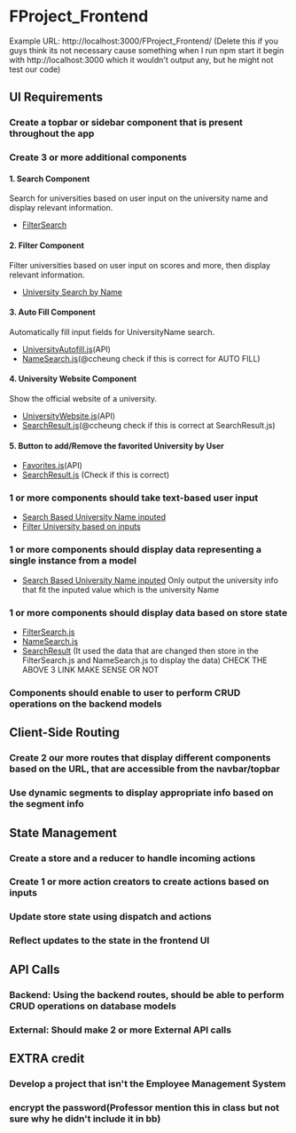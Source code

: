 # FProject_Frontend
Example URL: http://localhost:3000/FProject_Frontend/ (Delete this if you guys think its not necessary cause something when I run npm start it begin with http://localhost:3000 which it wouldn't output any, but he might not test our code)

## UI Requirements
### Create a topbar or sidebar component that is present throughout the app




### Create 3 or more additional components
#### 1. Search Component
Search for universities based on user input on the university name and display relevant information.
- [FilterSearch](https://github.com/Shion1314/FProject_Frontend/blame/e96e14519755c08f1fe405376358fd640843435b/src/components/NameSearch.js#L49-L83)

#### 2. Filter Component
Filter universities based on user input on scores and more, then display relevant information.
- [University Search by Name](https://github.com/Shion1314/FProject_Frontend/blame/f93ca8e88a8076707214753eaa025e81222c10d3/src/components/FilterSearch.js#L38-L88)

#### 3. Auto Fill Component
Automatically fill input fields for UniversityName search.
- [UniversityAutofill.js](https://github.com/Shion1314/FProject_Frontend/blame/47af0c765c0aa48f8e3fe173dd0760b132827053/src/api/UniversityAutofill.js#L1-L4)(API)
- [NameSearch.js](https://github.com/Shion1314/FProject_Frontend/blame/8c1f8802e5b721fa68ed21afb5a138b3ab920acb/src/components/NameSearch.js#L64-L72)(@ccheung check if this is correct for AUTO FILL)

#### 4. University Website Component
Show the official website of a university.
- [UniversityWebsite.js](https://github.com/Shion1314/FProject_Frontend/blame/a88aa11a7e4ff498a46829a81b2ec611602c171e/src/api/UniversityWebsite.js#L1-L4)(API)
- [SearchResult.js](https://github.com/Shion1314/FProject_Frontend/blame/35867805811e3bf93704975c773a52c027bb99fc/src/components/SearchResults.js#L39)(@ccheung check if this is correct at SearchResult.js)

#### 5. Button to add/Remove the favorited University by User
- [Favorites.js](https://github.com/Shion1314/FProject_Frontend/blame/d35907d7ac489f9abbe9a6cc3d73d5f7b55ba088/src/api/Favorites.js#L8-L37)(API)
- [SearchResult.js](https://github.com/Shion1314/FProject_Frontend/blame/d35907d7ac489f9abbe9a6cc3d73d5f7b55ba088/src/components/SearchResults.js#L48-L71) (Check if this is correct)
  
### 1 or more components should take text-based user input
- [Search Based University Name inputed](https://github.com/Shion1314/FProject_Frontend/blame/e96e14519755c08f1fe405376358fd640843435b/src/components/NameSearch.js#L49-L83)
- [Filter University based on inputs](https://github.com/Shion1314/FProject_Frontend/blame/f93ca8e88a8076707214753eaa025e81222c10d3/src/components/FilterSearch.js#L38-L88)

### 1 or more components should display data representing a single instance from a model
- [Search Based University Name inputed](https://github.com/Shion1314/FProject_Frontend/blame/e96e14519755c08f1fe405376358fd640843435b/src/components/NameSearch.js#L49-L83)
Only output the university info that fit the inputed value which is the university Name

### 1 or more components should display data based on store state
- [FilterSearch.js](https://github.com/Shion1314/FProject_Frontend/blame/cb0b9351b988fc67536a37ad4a0b553117c091ea/src/components/FilterSearch.js#L9-L87)
- [NameSearch.js](https://github.com/Shion1314/FProject_Frontend/blame/bf1669ac94f3002261d99ebb0a92f2046c37f02b/src/components/NameSearch.js#L12-L70)
- [SearchResult](https://github.com/Shion1314/FProject_Frontend/blame/bf1669ac94f3002261d99ebb0a92f2046c37f02b/src/components/SearchResults.js#L19-L71) (It used the data that are changed then store in the FilterSearch.js and NameSearch.js to display the data)
CHECK THE ABOVE 3 LINK MAKE SENSE OR NOT

### Components should enable to user to perform CRUD operations on the backend models


## Client-Side Routing

### Create 2 our more routes that display different components based on the URL, that are accessible from the navbar/topbar

### Use dynamic segments to display appropriate info based on the segment info


## State Management
### Create a store and a reducer to handle incoming actions
### Create 1 or more action creators to create actions based on inputs
### Update store state using dispatch and actions
### Reflect updates to the state in the frontend UI

## API Calls
### Backend: Using the backend routes, should be able to perform CRUD operations on database models
### External: Should make 2 or more External API calls



## EXTRA credit
### Develop a project that isn't the Employee Management System
### encrypt the password(Professor mention this in class but not sure why he didn't include it in bb)

